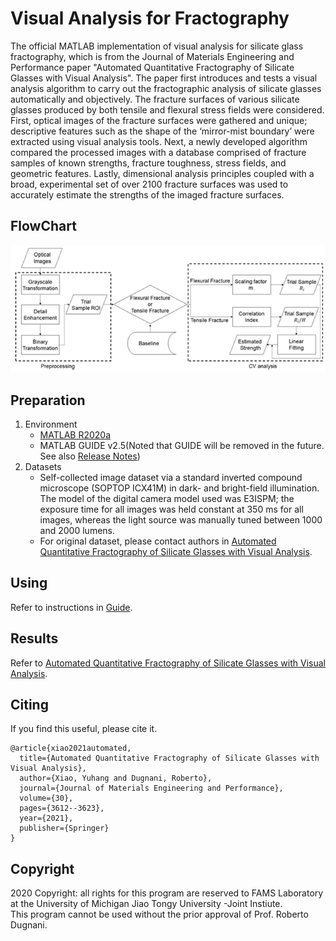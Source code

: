 # Visual Analysis for Fractography

The official MATLAB implementation of visual analysis for silicate glass fractography, which 
is from the Journal of Materials Engineering and Performance paper "Automated Quantitative Fractography of Silicate Glasses with Visual Analysis". 
The paper first introduces and tests a visual analysis algorithm to carry out the fractographic analysis of silicate glasses automatically and objectively. 
The fracture surfaces of various silicate glasses produced by both tensile and flexural stress fields were considered. 
First, optical images of the fracture surfaces were gathered and unique; 
descriptive features such as the shape of the ‘mirror-mist boundary’ were extracted using visual analysis tools. 
Next, a newly developed algorithm compared the processed images with a database comprised of fracture samples of 
known strengths, fracture toughness, stress fields, and geometric features. 
Lastly, dimensional analysis principles coupled with a broad, experimental set of over 2100 fracture surfaces was used to 
accurately estimate the strengths of the imaged fracture surfaces.

## FlowChart

<p align="center">
  <img src="flowchart.png" width="800">
</p>

## Preparation

1. Environment
   - [MATLAB R2020a](https://www.mathworks.com/products/new_products/release2020a.html)
   - MATLAB GUIDE v2.5(Noted that GUIDE will be removed in the future. See also [Release Notes](https://www.mathworks.com/help/doc-archives.html))
2. Datasets
   - Self-collected image dataset via a standard inverted compound microscope (SOPTOP ICX41M) in dark- and bright-field illumination. The model of the digital camera model used was E3ISPM; the exposure time for all images was held constant at 350 ms for all images, whereas the light source was manually tuned between 1000 and 2000 lumens.
   - For original dataset, please contact authors in [Automated Quantitative Fractography of Silicate Glasses with Visual Analysis](https://link.springer.com/article/10.1007/s11665-021-05697-1).

## Using

Refer to instructions in [Guide](./Guide.pdf).

## Results

Refer to [Automated Quantitative Fractography of Silicate Glasses with Visual Analysis](https://link.springer.com/article/10.1007/s11665-021-05697-1).

## Citing
If you find this useful, please cite it.

```
@article{xiao2021automated,
  title={Automated Quantitative Fractography of Silicate Glasses with Visual Analysis},
  author={Xiao, Yuhang and Dugnani, Roberto},
  journal={Journal of Materials Engineering and Performance},
  volume={30},
  pages={3612--3623},
  year={2021},
  publisher={Springer}
}
```

## Copyright

2020 Copyright: all rights for this program are reserved to FAMS Laboratory at the University of Michigan Jiao Tongy University -Joint Instiute.  
This program cannot be used without the prior approval of Prof. Roberto Dugnani.
